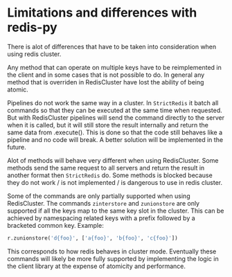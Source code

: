 # Limitations and differences with redis-py

There is alot of differences that have to be taken into consideration when using redis cluster.

Any method that can operate on multiple keys have to be reimplemented in the client and in some cases that is not possible to do. In general any method that is overriden in RedisCluster have lost the ability of being atomic.

Pipelines do not work the same way in a cluster. In `StrictRedis` it batch all commands so that they can be executed at the same time when requested. But with RedisCluster pipelines will send the command directly to the server when it is called, but it will still store the result internally and return the same data from .execute(). This is done so that the code still behaves like a pipeline and no code will break. A better solution will be implemented in the future.

Alot of methods will behave very different when using RedisCluster. Some methods send the same request to all servers and return the result in another format then `StrictRedis` do. Some methods is blocked because they do not work / is not implemented / is dangerous to use in redis cluster.

Some of the commands are only partially supported when using RedisCluster.  The commands ``zinterstore`` and ``zunionstore`` are only supported if all the keys map to the same key slot in the cluster. This can be achieved by namespacing related keys with a prefix followed by a bracketed common key. Example: 

```python
r.zunionstore('d{foo}', ['a{foo}', 'b{foo}', 'c{foo}'])
```

This corresponds to how redis behaves in cluster mode. Eventually these commands will likely be more fully supported by implementing the logic in the client library at the expense of atomicity and performance.

